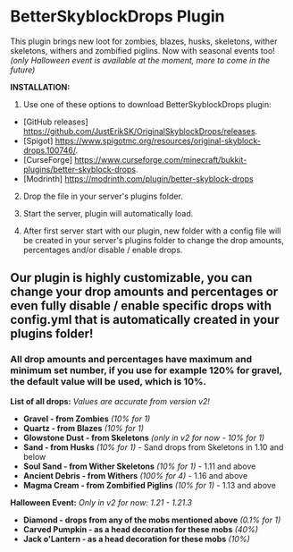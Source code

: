 # BetterSkyblockDrops Plugin
This plugin brings new loot for zombies, blazes, husks, skeletons, wither skeletons, withers and zombified piglins.
Now with seasonal events too! *(only Halloween event is available at the moment, more to come in the future)*

**INSTALLATION:**

1. Use one of these options to download BetterSkyblockDrops plugin:

- [GitHub releases] https://github.com/JustErikSK/OriginalSkyblockDrops/releases.
- [Spigot] https://www.spigotmc.org/resources/original-skyblock-drops.100746/.
- [CurseForge] https://www.curseforge.com/minecraft/bukkit-plugins/better-skyblock-drops.
- [Modrinth] https://modrinth.com/plugin/better-skyblock-drops
  
2. Drop the file in your server's plugins folder.
  
3. Start the server, plugin will automatically load.
  
4. After first server start with our plugin, new folder with a config file will be created in your server's plugins folder to change the drop amounts, percentages and/or disable / enable drops.

## Our plugin is highly customizable, you can change your drop amounts and percentages or even fully disable / enable specific drops with config.yml that is automatically created in your plugins folder!
### All drop amounts and percentages have maximum and minimum set number, if you use for example 120% for gravel, the default value will be used, which is 10%.

**List of all drops:** _Values are accurate from version v2!_
- **Gravel - from Zombies** _(10% for 1)_
- **Quartz - from Blazes** _(10% for 1)_
- **Glowstone Dust - from Skeletons** _(only in v2 for now - 10% for 1)_
- **Sand - from Husks** _(10% for 1)_ - Sand drops from Skeletons in 1.10 and below
- **Soul Sand - from Wither Skeletons** _(10% for 1)_ - 1.11 and above
- **Ancient Debris - from Withers** _(100% for 4)_ - 1.16 and above
- **Magma Cream - from Zombified Piglins** _(10% for 1)_ - 1.13 and above

**Halloween Event:** _Only in v2 for now: 1.21 - 1.21.3_
- **Diamond - drops from any of the mobs mentioned above** _(0.1% for 1)_
- **Carved Pumpkin - as a head decoration for these mobs** _(40%)_
- **Jack o'Lantern - as a head decoration for these mobs** _(10%)_
